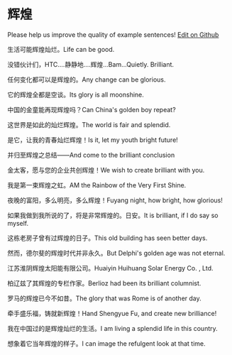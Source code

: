 # 辉煌

Please help us improve the quality of example sentences! [Edit on Github](https://github.com/jiyushe/jiyu-example-sentence-source/blob/main/chinese/huihuang.md)

<p><span class="chinese">生活可能辉煌灿烂。</span><span class="english">Life can be good.</span></p>

<p><span class="chinese">没错伙计们，HTC....静静地....辉煌...Bam...</span><span class="english">Quietly. Brilliant.</span></p>

<p><span class="chinese">任何变化都可以是辉煌的。</span><span class="english">Any change can be glorious.</span></p>

<p><span class="chinese">它的辉煌全都是空谈。</span><span class="english">Its glory is all moonshine.</span></p>

<p><span class="chinese">中国的金童能再现辉煌吗？</span><span class="english">Can China's golden boy repeat?</span></p>

<p><span class="chinese">这世界是如此的灿烂辉煌。</span><span class="english">The world is fair and splendid.</span></p>

<p><span class="chinese">是它，让我的青春灿烂辉煌！</span><span class="english">Is it, let my youth bright future!</span></p>

<p><span class="chinese">并归至辉煌之总结――</span><span class="english">And come to the brilliant conclusion</span></p>

<p><span class="chinese">金太客，愿与您的企业共创辉煌！</span><span class="english">We wish to create brilliant with you.</span></p>

<p><span class="chinese">我是第一束辉煌之虹。</span><span class="english">AM the Rainbow of the Very First Shine.</span></p>

<p><span class="chinese">夜晚的富阳，多么明亮，多么辉煌！</span><span class="english">Fuyang night, how bright, how glorious!</span></p>

<p><span class="chinese">如果我做到我所说的了，将是非常辉煌的。日安。</span><span class="english">It is brilliant, if I do say so myself.</span></p>

<p><span class="chinese">这栋老房子曾有过辉煌的日子。</span><span class="english">This old building has seen better days.</span></p>

<p><span class="chinese">然而，德尔斐的辉煌时代并非永久。</span><span class="english">But Delphi's golden age was not eternal.</span></p>

<p><span class="chinese">江苏淮阴辉煌太阳能有限公司。</span><span class="english">Huaiyin Huihuang Solar Energy Co. , Ltd.</span></p>

<p><span class="chinese">柏辽兹了其辉煌的专栏作家。</span><span class="english">Berlioz had been its brilliant columnist.</span></p>

<p><span class="chinese">罗马的辉煌已今不如昔。</span><span class="english">The glory that was Rome is of another day.</span></p>

<p><span class="chinese">牵手盛乐福，铸就新辉煌！</span><span class="english">Hand Shengyue Fu, and create new brilliance!</span></p>

<p><span class="chinese">我在中国过的是辉煌灿烂的生活。</span><span class="english">I am living a splendid life in this country.</span></p>

<p><span class="chinese">想象着它当年辉煌的样子。</span><span class="english">I can image the refulgent look at that time.</span></p>

